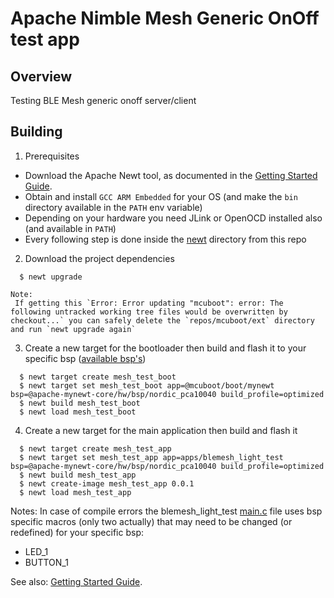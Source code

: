 <!--
#
# Licensed to the Apache Software Foundation (ASF) under one
# or more contributor license agreements.  See the NOTICE file
# distributed with this work for additional information
# regarding copyright ownership.  The ASF licenses this file
# to you under the Apache License, Version 2.0 (the
# "License"); you may not use this file except in compliance
# with the License.  You may obtain a copy of the License at
#
# http://www.apache.org/licenses/LICENSE-2.0
#
# Unless required by applicable law or agreed to in writing,
# software distributed under the License is distributed on an
# "AS IS" BASIS, WITHOUT WARRANTIES OR CONDITIONS OF ANY
#  KIND, either express or implied.  See the License for the
# specific language governing permissions and limitations
# under the License.
#
-->

# Apache Nimble Mesh Generic OnOff test app

## Overview

Testing BLE Mesh generic onoff server/client

## Building

1. Prerequisites

- Download the Apache Newt tool, as documented in the [Getting Started Guide](https://mynewt.apache.org/latest/get_started/index.html).
- Obtain and install `GCC ARM Embedded` for your OS (and make the `bin` directory available in the `PATH` env variable)
- Depending on your hardware you need JLink or OpenOCD installed also (and available in `PATH`)
- Every following step is done inside the [newt](https://github.com/mtiutiu/Coding_Playground/tree/master/sensors_network/project/LivoloLightsNode/newt) directory from this repo

2. Download the project dependencies

```
  $ newt upgrade
```
```
Note:
 If getting this `Error: Error updating "mcuboot": error: The following untracked working tree files would be overwritten by checkout...` you can safely delete the `repos/mcuboot/ext` directory and run `newt upgrade again`
```

3. Create a new target for the bootloader then build and flash it to your specific bsp ([available bsp's](https://github.com/apache/mynewt-core/tree/master/hw/bsp))

```
  $ newt target create mesh_test_boot
  $ newt target set mesh_test_boot app=@mcuboot/boot/mynewt bsp=@apache-mynewt-core/hw/bsp/nordic_pca10040 build_profile=optimized
  $ newt build mesh_test_boot
  $ newt load mesh_test_boot
```

4. Create a new target for the main application then build and flash it

```
  $ newt target create mesh_test_app
  $ newt target set mesh_test_app app=apps/blemesh_light_test bsp=@apache-mynewt-core/hw/bsp/nordic_pca10040 build_profile=optimized
  $ newt build mesh_test_app
  $ newt create-image mesh_test_app 0.0.1
  $ newt load mesh_test_app
```

Notes:
 In case of compile errors the blemesh_light_test [main.c](https://github.com/mtiutiu/Coding_Playground/blob/master/sensors_network/project/LivoloLightsNode/newt/apps/blemesh_light_test/src/main.c) file uses bsp specific macros (only two actually) that may need to be changed (or redefined) for your specific bsp:
 - LED_1
 - BUTTON_1


See also:
[Getting Started Guide](https://mynewt.apache.org/latest/get_started/index.html).
